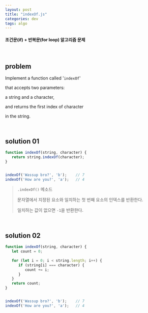 ```yaml
---
layout: post
title: "indexOf.js"
categories: dev
tags: algo
---
```


#### 조건문(if) + 반복문(for loop) 알고리즘 문제

<br>

## problem

Implement a function called '`indexOf`'

that accepts two parameters:

a string and a character,

and returns the first index of character

in the string.

<br>

## solution 01

```javascript
function indexOf(string, character) {
   return string.indexOf(character);
}


indexOf('Wassup bro?', 'b');	// 7
indexOf('How are you?', 'a');	// 4
```

> `.indexOf()` 메소드
>
> 문자열에서 지정된 요소와 일치하는 첫 번째 요소의 인덱스를 반환한다.
>
> 일치하는 값이 없으면 `-1`을 반환한다.

<br>

## solution 02

```javascript
function indexOf(string, character) {
   let count = 0;
   
   for (let i = 0; i < string.length; i++) {
      if (string[i] === character) {
         count += i;
      }
   }
   return count;
}


indexOf('Wassup bro?', 'b');	// 7
indexOf('How are you?', 'a');	// 4
```


